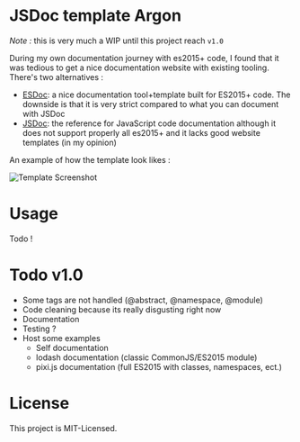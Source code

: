 JSDoc template Argon
=====================

*Note :* this is very much a WIP until this project reach `v1.0`

During my own documentation journey with es2015+ code, I found that it was tedious to get a nice documentation website with existing tooling. There's two alternatives :

 * [ESDoc](https://doc.esdoc.org/github.com/esdoc/esdoc/): a nice documentation tool+template built for ES2015+ code. The downside is that it is very strict compared to what you can document with JSDoc
 * [JSDoc](https://github.com/jsdoc3/jsdoc): the reference for JavaScript code documentation although it does not support properly all es2015+ and it lacks good website templates (in my opinion)


An example of how the template look likes :

![Template Screenshot](http://i.imgur.com/nCrkXdY.png)

# Usage

Todo !

# Todo v1.0

 * Some tags are not handled (@abstract, @namespace, @module)
 * Code cleaning because its really disgusting right now
 * Documentation
 * Testing ?
 * Host some examples
     - Self documentation
     - lodash documentation (classic CommonJS/ES2015 module)
     - pixi.js documentation (full ES2015 with classes, namespaces, ect.)

# License

This project is MIT-Licensed.
